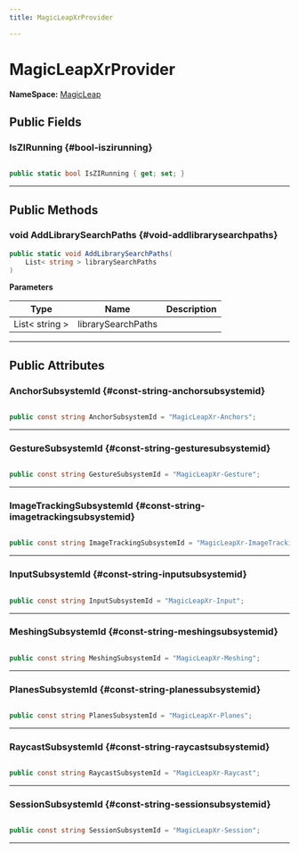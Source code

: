 ```yaml
---
title: MagicLeapXrProvider

---
```


# MagicLeapXrProvider



**NameSpace:** 
[MagicLeap](/unity-api/api/UnityEngine.XR.MagicLeap/UnityEngine.XR.MagicLeap.md) 








## Public Fields

### IsZIRunning {#bool-iszirunning}

```csharp

public static bool IsZIRunning { get; set; }

```






-----------

## Public Methods

### void AddLibrarySearchPaths {#void-addlibrarysearchpaths}

```csharp
public static void AddLibrarySearchPaths(
    List< string > librarySearchPaths
)
```


**Parameters**

| Type | Name  | Description  | 
|--|--|--|
| List&lt; string &gt; |librarySearchPaths||






-----------

## Public Attributes

### AnchorSubsystemId {#const-string-anchorsubsystemid}

```csharp

public const string AnchorSubsystemId = "MagicLeapXr-Anchors";

```






-----------

### GestureSubsystemId {#const-string-gesturesubsystemid}

```csharp

public const string GestureSubsystemId = "MagicLeapXr-Gesture";

```






-----------

### ImageTrackingSubsystemId {#const-string-imagetrackingsubsystemid}

```csharp

public const string ImageTrackingSubsystemId = "MagicLeapXr-ImageTracking";

```






-----------

### InputSubsystemId {#const-string-inputsubsystemid}

```csharp

public const string InputSubsystemId = "MagicLeapXr-Input";

```






-----------

### MeshingSubsystemId {#const-string-meshingsubsystemid}

```csharp

public const string MeshingSubsystemId = "MagicLeapXr-Meshing";

```






-----------

### PlanesSubsystemId {#const-string-planessubsystemid}

```csharp

public const string PlanesSubsystemId = "MagicLeapXr-Planes";

```






-----------

### RaycastSubsystemId {#const-string-raycastsubsystemid}

```csharp

public const string RaycastSubsystemId = "MagicLeapXr-Raycast";

```






-----------

### SessionSubsystemId {#const-string-sessionsubsystemid}

```csharp

public const string SessionSubsystemId = "MagicLeapXr-Session";

```






-----------

